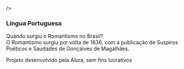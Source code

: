 
<!DOCTYPE html>
<html lang="en">
<head>
    <head>
  <meta charset="UTF-8" />
  <meta name="viewport" content="width=device-width, initial-scale=1.0" />
  <link rel="preconnect" href="https://fonts.googleapis.com" />
  <link rel="preconnect" href="https://fonts.gstatic.com" crossorigin />
  <link
   rel="preconnect" href="https://fonts.googleapis.com">
<link rel="preconnect" href="https://fonts.gstatic.com" crossorigin>
<link href="https://fonts.googleapis.com/css2?family=Bai+Jamjuree:ital,wght@0,200;0,300;0,400;0,500;0,600;0,700;1,200;1,300;1,400;1,500;1,600;1,700&family=Libre+Baskerville:ital,wght@0,400;0,700;1,400&display=swap" rel="stylesheet">
  />
  <title>Flashcard</title>
</head>
<body>
<main>
  <section id="container">
                <article class="cartao">
  <div class="cartao__conteudo">
                <h3>Língua Portuguesa</h3>
                <div class="cartao__conteudo__pergunta">
                        Quando surgiu o Romantismo no Brasil?
                </div>
                <div class="cartao__conteudo__resposta">
                        O Romantismo surgiu por volta de 1836, com a publicação de Suspiros Poéticos e Saudades de Gonçalves de Magalhães.
                                </div>
                        </div>
                </article>
        </section>
    </main>
    <footer>
        <p>Projeto desenvolvido pela Alura, sem fins lucrativos</p>
    </footer>
    
</body>
</html>
